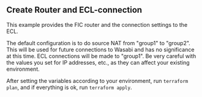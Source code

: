 ## Create Router and ECL-connection

This example provides the FIC router and the connection settings to the ECL.

The default configuration is to do source NAT from "group1" to "group2". This will be used for future connections to Wasabi and has no significance at this time.
ECL connections will be made to "group1".
Be very careful with the values you set for IP addresses, etc., as they can affect your existing environment.

After setting the variables according to your environment, run `terraform plan`, and if everything is ok, run `terraform apply`.
